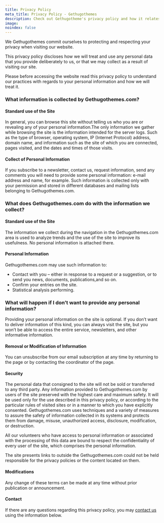 ```yaml
---
title: Privacy Policy 
meta_title: Privacy Policy - Gethugothemes
description: Check out Gethugotheme's privacy policy and how it relates to you.
image: 
noindex: false
---
```


We Gethugothemes commit ourselves to protecting and respecting your privacy when visiting our website.

This privacy policy discloses how we will treat and use any personal data that you provide deliberately to us, or that we may collect as a result of visiting our site.

Please before accessing the website read this privacy policy to understand our practices with regards to your personal information and how we will treat it.

### What information is collected by Gethugothemes.com?

#### Standard use of the Site

In general, you can browse this site without telling us who you are or revealing any of your personal information.The only information we gather while browsing the site is the information intended for the server logs. Such as the type of browser, operating system, IP (Internet Protocol) address, domain name, and information such as the site of which you are connected, pages visited, and the dates and times of those visits.

#### Collect of Personal Information

If you subscribe to a newsletter, contact us, request information, send any comments you will need to provide some personal information: e-mail address and name, for example. Such information is collected only with your permission and stored in different databases and mailing lists belonging to Gethugothemes.com.

### What does Gethugothemes.com do with the information we collect?

#### Standard use of the Site

The information we collect during the navigation in the Gethugothemes.com area is used to analyze trends and the use of the site to improve its usefulness. No personal information is attached there.

#### Personal Information

Gethugothemes.com may use such information to:

- Contact with you – either in response to a request or a suggestion, or to send you news, documents, publications,and so on.
- Confirm your entries on the site.
- Statistical analysis performing.

### What will happen if I don’t want to provide any personal information?

Providing your personal information on the site is optional. If you don’t want to deliver information of this kind, you can always visit the site, but you won’t be able to access the entire service, newsletters, and other informative information.

#### Removal or Modification of Information

You can unsubscribe from our email subscription at any time by returning to the page or by contacting the coordinator of the page.

#### Security

The personal data that consigned to the site will not be sold or transferred to any third party. Any information provided to Gethugothemes.com by users of the site preserved with the highest care and maximum safety. It will be used only for the use described in this privacy policy, or according to the particular rules of visited sites or in a manner to which you have explicitly consented. Gethugothemes.com uses techniques and a variety of measures to assure the safety of information collected in its systems and protects them from damage, misuse, unauthorized access, disclosure, modification, or destruction.

All our volunteers who have access to personal information or associated with the processing of this data are bound to respect the confidentiality of every user of the site, which comprises the personal information.

The site presents links to outside the Gethugothemes.com could not be held responsible for the privacy policies or the content located on them.

#### Modifications

Any change of these terms can be made at any time without prior publication or announcement.

#### Contact

If there are any questions regarding this privacy policy, you may [contact us](/contact) using the information below.
